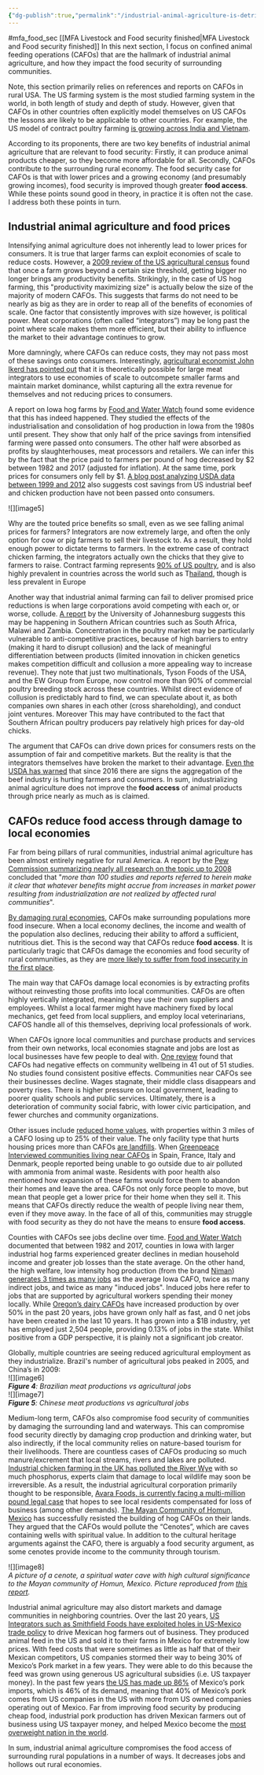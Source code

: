 ```yaml
---
{"dg-publish":true,"permalink":"/industrial-animal-agriculture-is-detrimental-to-the-food-security-of-surrounding-rural-communities/","tags":["#animal_feed","#mfa_food_sec"],"created":"2025-10-23T17:42:42.749+01:00","updated":"2025-10-23T19:18:51.150+01:00"}
---
```


#mfa_food_sec 
[[MFA Livestock and Food security finished\|MFA Livestock and Food security finished]]
In this next section, I focus on confined animal feeding operations (CAFOs) that are the hallmark of industrial animal agriculture, and how they impact the food security of surrounding communities.

Note, this section primarily relies on references and reports on CAFOs in rural USA. The US farming system is the most studied farming system in the world, in both length of study and depth of study. However, given that CAFOs in other countries often explicitly model themselves on US CAFOs the lessons are likely to be applicable to other countries. For example, the US model of contract poultry farming [is growing across India and Vietnam](https://globalizationandhealth.biomedcentral.com/articles/10.1186/s12992-019-0479-5). 

According to its proponents, there are two key benefits of industrial animal agriculture that are relevant to food security: Firstly, it can produce animal products cheaper, so they become more affordable for all. Secondly, CAFOs contribute to the surrounding rural economy. The food security case for CAFOs is that with lower prices and a growing economy (and presumably growing incomes), food security is improved though greater **food access**. While these points sound good in theory, in practice it is often not the case. I address both these points in turn.

## Industrial animal agriculture and food prices

Intensifying animal agriculture does not inherently lead to lower prices for consumers. It is true that larger farms can exploit economies of scale to reduce costs. However, a [2009 review of the US agricultural census](https://www.tandfonline.com/doi/full/10.1080/19320240903321292) found that once a farm grows beyond a certain size threshold, getting bigger no longer brings any productivity benefits. Strikingly, in the case of US hog farming, this "productivity maximizing size" is actually below the size of the majority of modern CAFOs. This suggests that farms do not need to be nearly as big as they are in order to reap all of the benefits of economies of scale. One factor that consistently improves with size however, is political power. Meat corporations (often called “integrators”) may be long past the point where scale makes them more efficient, but their ability to influence the market to their advantage continues to grow.

More damningly, where CAFOs can reduce costs, they may not pass most of these savings onto consumers. Interestingly, [agricultural economist John Ikerd has pointed out](https://www.semanticscholar.org/paper/THE-ECONOMIC-PAMPHLETEER%3A-Economies-of-scale-in-Ikerd/02f7dd1e446906924e1797bd9155d31743ece6e3) that it is theoretically possible for large meat integrators to use economies of scale to outcompete smaller farms and maintain market dominance, whilst capturing all the extra revenue for themselves and not reducing prices to consumers. 

A report on Iowa hog farms by [Food and Water Watch](https://www.foodandwaterwatch.org/wp-content/uploads/2022/05/RPT2\_2205\_IowaHogs-WEB4.pdf) found some evidence that this has indeed happened. They studied the effects of the industrialisation and consolidation of hog production in Iowa from the 1980s until present. They show that only half of the price savings from intensified farming were passed onto consumers. The other half were absorbed as profits by slaughterhouses, meat processors and retailers. We can infer this by the fact that the price paid to farmers per pound of hog decreased by $2 between 1982 and 2017 (adjusted for inflation). At the same time, pork prices for consumers only fell by $1. [A blog post analyzing USDA data between 1999 and 2012](https://countinganimals.com/factory-farming-and-the-price-of-meat/) also suggests cost savings from US industrial beef and chicken production have not been passed onto consumers. 

![][image5]

Why are the touted price benefits so small, even as we see falling animal prices for farmers? Integrators are now extremely large, and often the only option for cow or pig farmers to sell their livestock to. As a result, they hold enough power to dictate terms to farmers. In the extreme case of contract chicken farming, the integrators actually own the chicks that they give to farmers to raise. Contract farming represents [90% of US poultry](https://www.ers.usda.gov/webdocs/charts/104110/ContractingInAG\_Fig3.png?v=4663.8), and is also highly prevalent in countries across the world such as T[hailand](https://ap.fftc.org.tw/article/2842), though is less prevalent in Europe

Another way that industrial animal farming can fail to deliver promised price reductions is when large corporations avoid competing with each or, or worse, collude. [A report](https://static1.squarespace.com/static/52246331e4b0a46e5f1b8ce5/t/6551d99f893a2c0601c82a57/1699862946752/Poultry+Antimonopoly+WP\_SGSR.pdf) by the University of Johannesburg suggests this may be happening in Southern African countries such as South Africa, Malawi and Zambia. Concentration in the poultry market may be particularly vulnerable to anti-competitive practices, because of high barriers to entry  (making it hard to disrupt collusion) and the lack of meaningful differentiation between products (limited innovation in chicken genetics makes competition difficult and collusion a more appealing way to increase revenue). They note that just two multinationals, Tyson Foods of the USA, and the EW Group from Europe, now control more than 90% of commercial poultry breeding stock across these countries. Whilst direct evidence of collusion is predictably hard to find, we can speculate about it, as both companies own shares in each other (cross shareholding), and conduct joint ventures. Moreover This may have contributed to the fact that Southern African poultry producers pay relatively high prices for day-old chicks.

The argument that CAFOs can drive down prices for consumers rests on the assumption of fair and competitive markets. But the reality is that the integrators themselves have broken the market to their advantage. [Even the USDA has warned](https://www.ers.usda.gov/amber-waves/2024/january/concentration-in-u-s-meatpacking-industry-and-how-it-affects-competition-and-cattle-prices/) that since 2016 there are signs the aggregation of the beef industry is hurting farmers and consumers. In sum, industrializing animal agriculture does not improve the **food access** of animal products through price nearly as much as is claimed.

## CAFOs reduce food access through damage to local economies

Far from being pillars of rural communities, industrial animal agriculture has been almost entirely negative for rural America. A report by the [Pew Commission summarizing nearly all research on the topic up to 2008](https://clf.jhsph.edu/sites/default/files/2022-03/impact-of-industrial-farm-animal-production-on-rural-communities.pdf) concluded that "*more than 100 studies and reports referred to herein make it clear that whatever benefits might accrue from increases in market power resulting from industrialization are not realized by affected rural communities*". 

[By damaging rural economies](https://clf.jhsph.edu/sites/default/files/2022-03/impact-of-industrial-farm-animal-production-on-rural-communities.pdf), CAFOs make surrounding populations more food insecure. When a local economy declines, the income and wealth of the population also declines, reducing their ability to afford a sufficient, nutritious diet. This is the second way that CAFOs reduce **food access**. It is particularly tragic that CAFOs damage the economies and food security of rural communities, as they are [more likely to suffer from food insecurity in the first place](https://www.fao.org/3/cc3017en/online/state-food-security-and-nutrition-2023/food-security-nutrition-indicators.html).

The main way that CAFOs damage local economies is by extracting profits without reinvesting those profits into local communities. CAFOs are often highly vertically integrated, meaning they use their own suppliers and employees. Whilst a local farmer might have machinery fixed by local mechanics, get feed from local suppliers, and employ local veterinarians, CAFOS handle all of this themselves, depriving local professionals of work. 

When CAFOs ignore local communities and purchase products and services from their own networks, local economies stagnate and jobs are lost as local businesses have few people to deal with. [One review](https://link.springer.com/article/10.1007/s10460-007-9107-8) found that CAFOs had negative effects on community wellbeing in 41 out of 51 studies. No studies found consistent positive effects. Communities near CAFOs see their businesses decline. Wages stagnate, their middle class disappears and poverty rises. There is higher pressure on local government, leading to poorer quality schools and public services. Ultimately, there is a deterioration of community social fabric, with lower civic participation, and fewer churches and community organizations. 

Other issues include [reduced home values](https://midwestadvocates.org/the-effect-of-cafos-on-neighboring-house-and-land-values), with properties within 3 miles of a CAFO losing up to 25% of their value. The only facility type that hurts housing prices more than CAFOs [are landfills](https://onlinelibrary.wiley.com/doi/abs/10.1111/j.1467-8276.2005.00724.x). When [Greenpeace Interviewed communities living near CAFOs](https://www.theguardian.com/environment/2019/jul/24/the-smell-the-noise-the-dust-my-neighbour-the-factory-farm) in Spain, France, Italy and Denmark, people reported being unable to go outside due to air polluted with ammonia from animal waste. Residents with poor health also mentioned how expansion of these farms would force them to abandon their homes and leave the area. CAFOs not only force people to move, but mean that people get a lower price for their home when they sell it. This means that CAFOs directly reduce the wealth of people living near them, even if they move away. In the face of all of this, communities may struggle with food security as they do not have the means to ensure **food access**.

Counties with CAFOs see jobs decline over time. [Food and Water Watch](https://www.foodandwaterwatch.org/wp-content/uploads/2022/05/RPT2\_2205\_IowaHogs-WEB4.pdf) documented that between 1982 and 2017, counties in Iowa with larger industrial hog farms experienced greater declines in median household income and greater job losses than the state average. On the other hand, the high welfare, low intensity hog production (from the brand [Niman](https://www.nimanranch.com/about-niman-ranch/)) [generates 3 times as many jobs](https://www.nimanranch.com/wp-content/uploads/2021/08/The-Economic-Contribution-of-Niman-Ranch-Pork-Production-in-Iowa.pdf) as the average Iowa CAFO, twice as many indirect jobs, and twice as many "induced jobs". Induced jobs here refer to jobs that are supported by agricultural workers spending their money locally. While [Oregon’s dairy CAFOs](https://www.foodandwaterwatch.org/wp-content/uploads/2023/01/RPT2\_2301\_EconomicCostofDairy-WEB.pdf) have increased production by over 50% in the past 20 years, jobs have grown only half as fast, and 0 net jobs have been created in the last 10 years. It has grown into a $1B industry, yet has employed just 2,504 people, providing 0.13% of jobs in the state. Whilst positive from a GDP perspective, it is plainly not a significant job creator.

Globally, multiple countries are seeing reduced agricultural employment as they industrialize. Brazil's number of agricultural jobs peaked in 2005, and China’s in 2009:  
![][image6]  
***Figure 4**: Brazilian meat productions vs agricultural jobs*  
![][image7]  
***Figure 5**: Chinese meat productions vs agricultural jobs*

Medium-long term, CAFOs also compromise food security of communities by damaging the surrounding land and waterways. This can compromise food security directly by damaging crop production and drinking water, but also indirectly, if the local community relies on nature-based tourism for their livelihoods. There are countless cases of CAFOs producing so much manure/excrement that local streams, rivers and lakes are polluted. [Industrial chicken farming in the UK has polluted the River Wye](https://www.theguardian.com/environment/2022/jul/07/tesco-suppliers-river-wye-phosphate-pollution-chicken-farming) with so much phosphorus, experts claim that damage to local wildlife may soon be irreversible. As a result, the industrial agricultural corporation primarily thought to be responsible, [Avara Foods, is currently facing a multi-million pound legal case](https://www.leighday.co.uk/news/news/2024-news/multi-million-pound-legal-claim-launched-to-compensate-people-living-near-river-wye-for-pollution-allegedly-caused-by-chicken-producers/) that hopes to see local residents compensated for loss of business (among other demands). [The Mayan Community of Homun, Mexico](https://www.issuelab.org/resources/40708/40708.pdf) has successfully resisted the building of hog CAFOs on their lands. They argued that the CAFOs would pollute the “Cenotes”, which are caves containing wells with spiritual value. In addition to the cultural heritage arguments against the CAFO, there is arguably a food security argument, as some cenotes provide income to the community through tourism. 

![][image8]  
*A picture of a cenote, a spiritual water cave with high cultural significance to the Mayan community of Homun, Mexico. Picture reproduced from [this report](https://www.issuelab.org/resources/40708/40708.pdf).*

Industrial animal agriculture may also distort markets and damage communities in neighboring countries. Over the last 20 years, [US Integrators such as Smithfield Foods have exploited holes in US-Mexico trade policy](https://repository.law.miami.edu/cgi/viewcontent.cgi?article=1101\&context=umialr) to drive Mexican hog farmers out of business. They produced animal feed in the US and sold it to their farms in Mexico for extremely low prices. With feed costs that were sometimes as little as half that of their Mexican competitors, US companies stormed their way to being 30% of Mexico’s Pork market in a few years. They were able to do this because the feed was grown using generous US agricultural subsidies (i.e. US taxpayer money). In the past few years [the US has made up 86%](https://porkcheckoff.org/pork-branding/international-market-development/mexico/) of Mexico’s pork imports, which is 46% of its demand, meaning that 40% of Mexico’s pork comes from US companies in the US with more from US owned companies operating out of Mexico. Far from improving food security by producing cheap food, industrial pork production has driven Mexican farmers out of business using US taxpayer money, and helped Mexico become the [most overweight nation in the world](https://www.thelancet.com/journals/landia/article/PIIS2213-8587%2820%2930269-2/fulltext).

In sum, industrial animal agriculture compromises the food access of surrounding rural populations in a number of ways. It decreases jobs and hollows out rural economies.